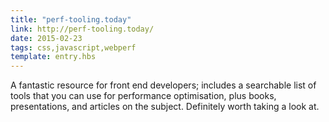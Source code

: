 ```yaml
---
title: "perf-tooling.today"
link: http://perf-tooling.today/
date: 2015-02-23
tags: css,javascript,webperf
template: entry.hbs
---
```


A fantastic resource for front end developers; includes a searchable list of
tools that you can use for performance optimisation, plus books, presentations,
and articles on the subject. Definitely worth taking a look at.
